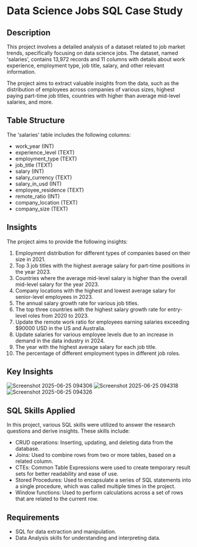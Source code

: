 # Data Science Jobs SQL Case Study

## Description
This project involves a detailed analysis of a dataset related to job market trends, specifically focusing on data science jobs. The dataset, named 'salaries', contains 13,972 records and 11 columns with details about work experience, employment type, job title, salary, and other relevant information. 

The project aims to extract valuable insights from the data, such as the distribution of employees across companies of various sizes, highest paying part-time job titles, countries with higher than average mid-level salaries, and more. 

## Table Structure
The 'salaries' table includes the following columns:

- work_year (INT)
- experience_level (TEXT)
- employment_type (TEXT)
- job_title (TEXT)
- salary (INT)
- salary_currency (TEXT)
- salary_in_usd (INT)
- employee_residence (TEXT)
- remote_ratio (INT)
- company_location (TEXT)
- company_size (TEXT)

## Insights
The project aims to provide the following insights:

1. Employment distribution for different types of companies based on their size in 2021.
2. Top 3 job titles with the highest average salary for part-time positions in the year 2023.
3. Countries where the average mid-level salary is higher than the overall mid-level salary for the year 2023.
4. Company locations with the highest and lowest average salary for senior-level employees in 2023.
5. The annual salary growth rate for various job titles.
6. The top three countries with the highest salary growth rate for entry-level roles from 2020 to 2023.
7. Update the remote work ratio for employees earning salaries exceeding $90000 USD in the US and Australia.
8. Update salaries for various employee levels due to an increase in demand in the data industry in 2024.
9. The year with the highest average salary for each job title.
10. The percentage of different employment types in different job roles.

## Key Insights

![Screenshot 2025-06-25 094306](https://github.com/user-attachments/assets/b0ab174b-8f40-4fbe-838c-ee63364ed616)
![Screenshot 2025-06-25 094318](https://github.com/user-attachments/assets/310bc4b0-c934-4620-a1d7-311dcc0818f7)
![Screenshot 2025-06-25 094326](https://github.com/user-attachments/assets/a0de501e-cf6d-4377-9a01-08b2313e5550)


## SQL Skills Applied
In this project, various SQL skills were utilized to answer the research questions and derive insights. These skills include:

- CRUD operations: Inserting, updating, and deleting data from the database.
- Joins: Used to combine rows from two or more tables, based on a related column.
- CTEs: Common Table Expressions were used to create temporary result sets for better readability and ease of use.
- Stored Procedures: Used to encapsulate a series of SQL statements into a single procedure, which was called multiple times in the project.
- Window functions: Used to perform calculations across a set of rows that are related to the current row.

## Requirements
- SQL for data extraction and manipulation.
- Data Analysis skills for understanding and interpreting data.
